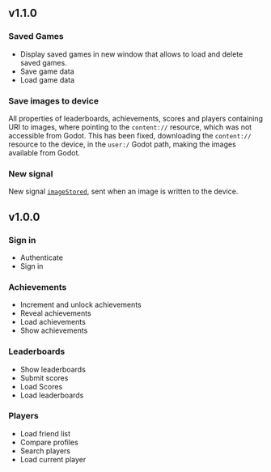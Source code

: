 ## v1.1.0

### Saved Games
- Display saved games in new window that allows to load and delete saved games.
- Save game data
- Load game data

### Save images to device
All properties of leaderboards, achievements, scores and players containing URI to images, where pointing to the `content://` resource, which was not accessible from Godot. This has been fixed, downloading the `content://` resource to the device, in the `user:/` Godot path, making the images available from Godot.

### New signal
New signal [`imageStored`](plugin/src/main/java/com/jacobibanez/plugin/android/godotplaygameservices/signals/Signals.kt), sent when an image is written to the device.

## v1.0.0

### Sign in
- Authenticate
- Sign in

### Achievements
- Increment and unlock achievements
- Reveal achievements
- Load achievements
- Show achievements

### Leaderboards
-  Show leaderboards
- Submit scores
- Load Scores
- Load leaderboards

### Players
- Load friend list
- Compare profiles
- Search players
- Load current player
